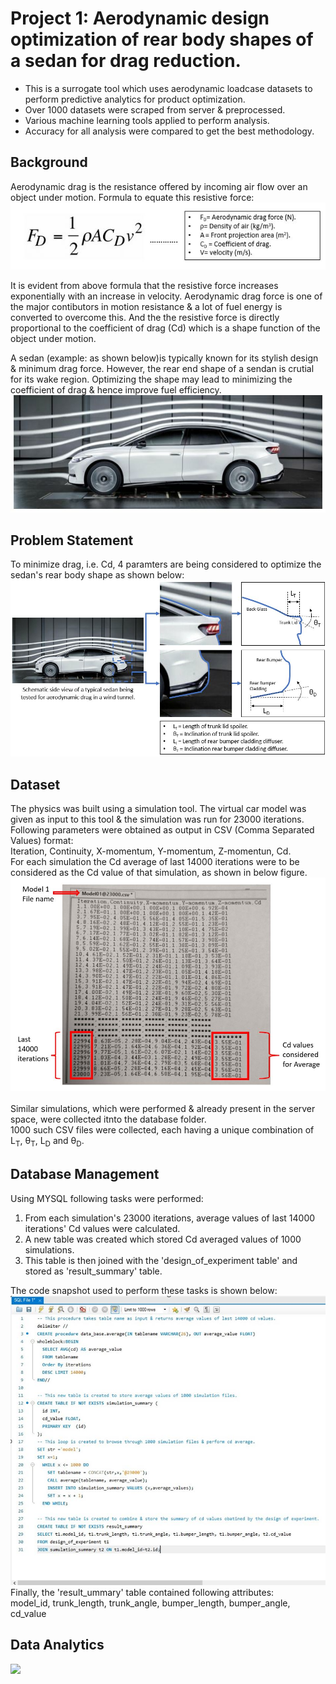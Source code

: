 # Project 1: Aerodynamic design optimization of rear body shapes of a sedan for drag reduction.
* This is a surrogate tool which uses aerodynamic loadcase datasets to perform predictive analytics for product optimization.
* Over 1000 datasets were scraped from server & preprocessed.
* Various machine learning tools applied to perform analysis.
* Accuracy for all analysis were compared to get the best methodology.

## Background
Aerodynamic drag is the resistance offered by incoming air flow over an object under motion. Formula to equate this resistive force: \
![](/images/Image_2.JPG)

It is evident from above formula that the resistive force increases exponentially with an increase in velocity.
Aerodynamic drag force is one of the major contibutors in motion resistance & a lot of fuel energy is converted to overcome this.
And the the resistive force is directly proportional to the coefficient of drag (Cd) which is a shape function of the object under motion.

A sedan (example: as shown below)is typically known for its stylish design & minimum drag force.
However, the rear end shape of a sendan is crutial for its wake region.
Optimizing the shape may lead to minimizing the coefficient of drag & hence improve fuel efficiency. \
![](/images/Image_3.JPG)

## Problem Statement
To minimize drag, i.e. Cd, 4 paramters are being considered to optimize the sedan's rear body shape as shown below: \
![](/images/Image_1.JPG)

## Dataset
The physics was built using a simulation tool. The virtual car model was given as input to this tool & the simulation was run for 23000 iterations.
Following parameters were obtained as output in CSV (Comma Separated Values) format: \
Iteration, Continuity, X-momentum, Y-momentum, Z-momentun, Cd. \
For each simulation the Cd average of last 14000 iterations were to be considered as the Cd value of that simulation, as shown in below figure. \
![](/images/Image_4.JPG) \
\
Similar simulations, which were performed & already present in the server space, were collected itnto the database folder. \
1000 such CSV files were collected, each having a unique combination of L<sub>T</sub>, &theta;<sub>T</sub>, L<sub>D</sub> and &theta;<sub>D</sub>. 

## Database Management
Using MYSQL following tasks were performed: 
1. From each simulation's 23000 iterations, average values of last 14000 iterations' Cd values were calculated. 
2. A new table was created which stored Cd averaged values of 1000 simulations.
3. This table is then joined with the 'design_of_experiment table' and stored as 'result_summary' table.

The code snapshot used to perform these tasks is shown below: \
![](/images/Image_5.jpg) \
Finally, the 'result_ummary' table contained following attributes: \
model_id, trunk_length, trunk_angle, bumper_length, bumper_angle, cd_value 

## Data Analytics
![](https://github.com/Sukanta92/Project-1/blob/2ba9aaef4fef8cd96016aa957106bf102ae8e1a2/images/Untitled.ipynb)

